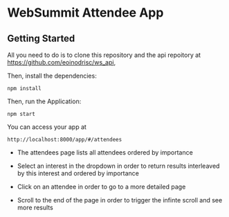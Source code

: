 # WebSummit Attendee App

## Getting Started

All you need to do is to clone this repository and the api repoitory at https://github.com/eoinodrisc/ws_api,

Then, install the dependencies:

```
npm install
```

Then, run the Application:

```
npm start
```

You can access your app at 

```
http://localhost:8000/app/#/attendees
```

* The attendees page lists all attendees ordered by importance

* Select an interest in the dropdown in order to return results interleaved by this interest and ordered by importance

* Click on an attendee in order to go to a more detailed page

* Scroll to the end of the page in order to trigger the infinte scroll and see more results